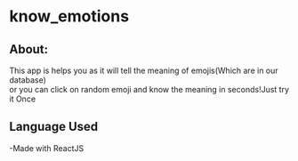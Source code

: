 # know_emotions

## About:
This app is helps you as it will tell the meaning of emojis(Which are in our database)<br>
or you can click on random emoji and know the meaning in seconds!Just try it Once

## Language Used

-Made with ReactJS
 
